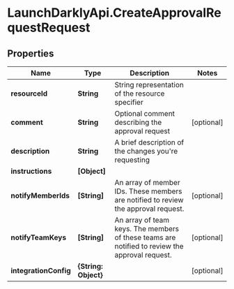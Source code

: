 # LaunchDarklyApi.CreateApprovalRequestRequest

## Properties

Name | Type | Description | Notes
------------ | ------------- | ------------- | -------------
**resourceId** | **String** | String representation of the resource specifier | 
**comment** | **String** | Optional comment describing the approval request | [optional] 
**description** | **String** | A brief description of the changes you&#39;re requesting | 
**instructions** | **[Object]** |  | 
**notifyMemberIds** | **[String]** | An array of member IDs. These members are notified to review the approval request. | [optional] 
**notifyTeamKeys** | **[String]** | An array of team keys. The members of these teams are notified to review the approval request. | [optional] 
**integrationConfig** | **{String: Object}** |  | [optional] 


